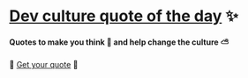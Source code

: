 # [Dev culture quote of the day](https://michaelsp.github.io/DevCulture-quote-of-the-day/) :sparkles:

#### Quotes to make you think :brain: and help change the culture :partly_sunny:

:tada: [Get your quote](https://michaelsp.github.io/DevCulture-quote-of-the-day/) :tada: